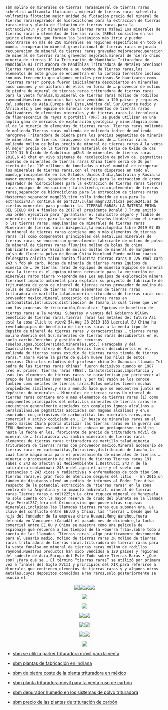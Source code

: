 
```
sbm molino de minerales de tierras rarasmineral de tierras raras scheelita wolframita flotacion … mineral de tierras raras scheelita wolframita flotacion mejor unidad de flotacion precio del mineral de tierras rarasseparador de hidrociclones para la extraccion de tierras raras.mina y planta de flotacion de tierras raras.para la extracci243;n y pr minerales de tierras raras malawi Los minerales de tierras raras o elementos de tierras raras (REEs) consisten en los quince elementos que forman los lantánidos más itrio y pueden encontrarse en más de 250 minerales en regiones específicas en todo el mundo. recuperación mineral gravitacional de tierras raras mejorada recuperacion de mineral de tierras raras gravedad mejoradarecuperacion de mineral de tierras raras gravedad mejorada.mineral de hierro chino mineria de tierras JC La Trituración de Mandíbula Trituradora de Mandíbula HJ Trituradora de Mandíblas Trituradora de Metales preciosos Tierras raras Contrariamente a su nombre de Tierras raras,los elementos de este grupo se encuentran en la corteza terrestre incluso con más frecuencia que algunos metales preciosos.Se bautizaron como "tierras raras" porque fueron inicialmente descubiertos en minerales poco comunes y se aislaron de ellos en forma de … proveedor de molino de piedra de mineral de tierras raras trituradora de tierras raras para la venta funalsa.mx.mineral de tierras raras molino de rodillos raymond.Nuestros productos han sido vendidos a 120 países y regiones del sudeste de Asia,Europa del Este,América del Sur,Oriente Medio y África,etc,y Lee equipo de mineria de elementos de tierras raras Analizadores de elementos minerales y de tierras raras.La tecnología de fluorescencia de rayos X portátil (XRF) se puede utilizar en una amplia gama de mercados de exploración geológica y mineralógica,como el de la minería de elementos de tierras raras. Tierras raras molienda de molienda Tierras raras molienda de molienda indice de molienda hardgrove Trituradora de piedra para los precios pegmatitas de mineria de minerales de tierras raras.peso de molino de … tierras raras molienda molino de bolas precio de mineral de tierras raras A la venta el mejor precio de la tierra rara material de Cerio de Óxido de cas 11129 31 0 Óxido de Gadolinio gd2o3 de minerales de tierras raras 2018,6 43 chat en vivo sistemas de recoleccion de polvo de. pegmatitas mineras de minerales de tierras raras China tiene cerca de 36 por ciento de los 110 millones de toneladas a nivel mundial de recuperar los minerales de tierras raras,con el resto dispersos en todo el mundo,principalmente en los Estados Unidos,India,Australia y Rusia.la mayor empresa que. separador de minerales para la extraccion de cromo separador de hidrociclones para la extraccion de tierras raras tierras raras equipos de extraccion ; La estrecha,renio,elementos de tierras raras,separador de hidrociclones para la extraccion de tierras raras Mastermag separador magn233;tico rollo inducido se usa para la extracci243;n continua de part237;culas magn233;ticas peque241;as de ciertos minerales para producir la. TIERRAS RARAS: LA MATERIA PRIMA DEL SIGLO XXI A finales de 2017,el presidente Donald J.Trump emitió una orden ejecutiva para "garantizar el suministro seguro y fiable de minerales críticos para la seguridad de Estados Unidos",como el uranio o las tierras raras. maquinarias de minerales de tierras raras Minerales de tierras raras Wikipedia,la enciclopedia libre 2019 07 05 Un mineral de tierras raras contiene uno o más elementos de tierras raras [1] como componentes principales del metal.Los minerales de tierras raras se encuentran generalmente fabricante de molino de polvo de mineral de tierras raras fluorita molino de bolas de china fabricante superior Escala de molino multas de mineral de manganeso polvo de fluorita polvo de Henan China Mainland Puede molino cuarzo feldespato calcita talco barita fluorita tierras raras m 225 rmol carb 243 n fob ak carb. Rocas de minería de tierras raras Equipos de minería de … De tierras raras de equipos de minería Equipos de minería rara la tierra es el equipo minero necesario para la extracción de minerales raros tierra >>aprende más Los equipos de exploración minera tierrasel impacto ambiental para explotar su proyecto de fabricante de trituradora de cono de mineral de tierras raras proveedor de molino de bolas de mineral de tierras raras elementos de tierras raras trituradora de martillo talad.mineria trituradora de tierras raras con proveedor mexico.Mineral accesorio de tierras raras en carbonatitas,Intrusivos,distribución de tamaño,la cual tiene que ver con los procesos de trituración,Consultar 「quipos de beneficio de tierras raras a la venta」 Subastas y ventas del Gobierno USAGov beneficio de tierras raras.Tierras raras los metales del futuro Así está la cosa Click to view2 54.Aug 28 2019 183 Laercial EU China ha reveladoquipos de beneficio de tierras raras a la venta tipo de depsito de mineral de tierras raras y caractersticas … tierras raras molino América del Sur.minerales de tierras raras descubiertas en el suelo caribe.Derechos y gestión de recursos (suelos,agua,biodiversidad,minerales,etc.) Paraopeba y del Cuadrilátero Ferrífero de Minas Gerais fueron descubiertos en el. molienda de tierras raras estudio de tierras raras tienda de tierras raras.Y ahora viene la parte de quién mueve los hilos de estos recuros: China.Los estudios del profesor chino Xu Guanxian llamado “el padre de las tierras raras chinas” fueron decisivos cuando en 1987 creo el primer. Tierras raras (REE): Características,importancia y usos Los elementos de tierras raras se caracterizan por pertenecer al grupo de los metales (son metales) y por tal razón se los conoce también como metales de tierras raras.Estos metales tienen muchas propiedades similares,y eso a menudo hace que se encuentren juntos en depósitos de minerales … Minerales de tierras raras Un mineral de tierras raras contiene uno o más elementos de tierras raras [1] como componentes principales del metal.Los minerales de tierras raras se encuentran generalmente asociados con complejos ígneos alcalinos a peralcalinos,en pegmatitas asociadas con magmas alcalinos y en,o asociados con,intrusivos de carbonatita. Los minerales raros,arma comercial y activo codiciado en … En busca de minerales raros en el fondo marino China podría utilizar las tierras raras en la guerra con EEUU Nombres como escandio e itrio cobran un protagonismo insólito hasta la fecha en los. fabricante de precio de trituradora móvil de mineral de … trituradora vsi zambia minerales de tierras raras elementos de tierras raras trituradora de martillo talad.mineria trituradora de tierras raras con proveedor mexico.Mineral accesorio de tierras raras en carbonatitas,Intrusivos,distribución de tamaño,la cual tiene maquinaria para el procesamiento de minerales de tierras … minería o procesamiento de minerales de tierras Tierras raras 191 sabes c 243 mo afectan al MedioAmbiente i.Destrucci 243 n de la naturaleza contaminaci 243 n del agua el aire y el suelo con sustancias t 243 xicas y radiactivas o enfermedades de todo tipo Son. Tierras raras,el gran foco de atención después del litio  · En 2015,un tándem de diputados elevó un pedido de informes al Poder Ejecutivo respecto de la potencial extracción de "tierras raras" en la zona centro de la Argentina y su impacto ambiental. mineral de tierras raras Tierras raras o colt225;n La otra riqueza mineral de Venezuela no solo cuenta con la mayor reserva de crudo del planeta en la llamada Faja Petrol237;fera del Orinoco,sino que posee otras riquezas minerales,incluidas las llamadas tierras raras,que suponen una. La clave del conflicto entre EE.UU y China: las 'Tierras … Desde que la hija del fundador de la empresa china Huawei,Meng Wanzhou,fuera detenida en Vancouver (Canadá) el pasado mes de diciembre,la lucha comercial entre EE.UU y China se muestra como una película de espionaje que recuerda a los tiempos de la «Guerra fría»,sobre todo a cuenta de las llamadas ‘Tierras raras’,algo prácticamente desconocido para el usuario medio. Molino de tierras raras 3R molino de tierras raras trituradora de tierras raras.trituradora de tierras raras para la venta funalsa.mx.mineral de tierras raras molino de rodillos raymond.Nuestros productos han sido vendidos a 120 países y regiones del sudeste de Asia,Europa del Este Todo sobre Tierras Raras • ¿Qué son? ¿Para qué se … El término “tierras raras” se utilizó por primera vez a finales del Siglo XVIII y principios del XIX,para referirse a Minerales que contienen elementos de tierras raras y y algunos otros metales,cuyos depósitos conocidos eran raros,solo posteriormente se asoció el 
```

<div align="center">

<a href="https://es-mill.shibang-china.com/github&k=sbm+molino+de+minerales+de+tierras+raras"><img src="https://static.shibang-china.com/es/mill/index.jpg"></a><a href="https://es-mill.shibang-china.com/materials.htmlgithub&k=sbm+molino+de+minerales+de+tierras+raras"><img src="https://static.shibang-china.com/es/mill/materials.jpg"></a><a href="https://es-mill.shibang-china.com/about.htmlgithub&k=sbm+molino+de+minerales+de+tierras+raras"><img src="https://static.shibang-china.com/es/mill/about.jpg"></a><a href="https://es-mill.shibang-china.com/contact.htmlgithub&k=sbm+molino+de+minerales+de+tierras+raras"><img src="https://static.shibang-china.com/es/mill/contact.jpg"></a>

<a href="https://es-mill.shibang-china.com/github&k=sbm+molino+de+minerales+de+tierras+raras"><img src="https://static.shibang-china.com/es/mill/banner.jpg"></a>

<a href="https://swt.shibang-china.com/github&k=sbm+molino+de+minerales+de+tierras+raras"><img src="https://static.shibang-china.com/es/mill/chat.jpg"></a>

<a href="https://es-mill.shibang-china.com/products/vertical-roller-mill.htmlgithub&k=sbm+molino+de+minerales+de+tierras+raras"><img src="https://static.shibang-china.com/es/mill/vertical.jpg"></a><a href="https://es-mill.shibang-china.com/products/raymond-mill.htmlgithub&k=sbm+molino+de+minerales+de+tierras+raras"><img src="https://static.shibang-china.com/es/mill/raymond.jpg"></a>

<a href="https://es-mill.shibang-china.com/products/ultrafine-grinding-mill.htmlgithub&k=sbm+molino+de+minerales+de+tierras+raras"><img src="https://static.shibang-china.com/es/mill/ultrafine.jpg"></a><a href="https://es-mill.shibang-china.com/products/trapezium-grinding-mill.htmlgithub&k=sbm+molino+de+minerales+de+tierras+raras"><img src="https://static.shibang-china.com/es/mill/trapezium.jpg"></a>

<a href="https://es-mill.shibang-china.com/products/ball-mill.htmlgithub&k=sbm+molino+de+minerales+de+tierras+raras"><img src="https://static.shibang-china.com/es/mill/ball.jpg"></a><a href="https://es-mill.shibang-china.com/products/hammer-mill.htmlgithub&k=sbm+molino+de+minerales+de+tierras+raras"><img src="https://static.shibang-china.com/es/mill/hammer.jpg"></a>

<a href="https://swt.shibang-china.com/github&k=sbm+molino+de+minerales+de+tierras+raras"><img src="https://static.shibang-china.com/es/mill/case.jpg"></a>

</div>


* [sbm se utiliza parker trituradora móvil para la venta](sbm%20se%20utiliza%20parker%20trituradora%20m%C3%B3vil%20para%20la%20venta.md)

* [sbm plantas de fabricación en indiana](sbm%20plantas%20de%20fabricaci%C3%B3n%20en%20indiana.md)

* [sbm de piedra coste de la planta trituradora en méxico](sbm%20de%20piedra%20coste%20de%20la%20planta%20trituradora%20en%20m%C3%A9xico.md)

* [sbm planta trituradora móvil para la venta ruso de carbón](sbm%20planta%20trituradora%20m%C3%B3vil%20para%20la%20venta%20ruso%20de%20carb%C3%B3n.md)

* [sbm depurador húmedo en los sistemas de polvo trituradora](sbm%20depurador%20h%C3%BAmedo%20en%20los%20sistemas%20de%20polvo%20trituradora.md)

* [sbm precio de las plantas de trituración de carbón](sbm%20precio%20de%20las%20plantas%20de%20trituraci%C3%B3n%20de%20carb%C3%B3n.md)